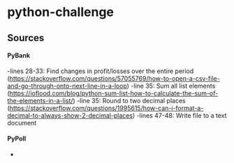 # python-challenge

## Sources 
#### PyBank
-lines 28-33: Find changes in profit/losses over the entire period (https://stackoverflow.com/questions/57055769/how-to-open-a-csv-file-and-go-through-onto-next-line-in-a-loop)
-line 35: Sum all list elements (https://ioflood.com/blog/python-sum-list-how-to-calculate-the-sum-of-the-elements-in-a-list/)
-line 35: Round to two decimal places (https://stackoverflow.com/questions/1995615/how-can-i-format-a-decimal-to-always-show-2-decimal-places)
-lines 47-48: Write file to a text document

#### PyPoll
-